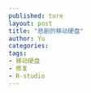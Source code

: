 ```yaml
---
published: ture
layout: post
title: "悲剧的移动硬盘"
author: Yu
categories: 
tags:
- 移动硬盘
- 修复
- R-studio
---
```



